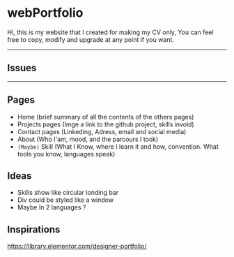 # webPortfolio

Hi, this is my website that I created for making my CV only,
You can feel free to copy, modify and upgrade at any point if you want.

---
## Issues


---
## Pages
- Home (brief summary of all the contents of the others pages)
- Projects pages (Imge a link to the github project, skills invold)
- Contact pages (Linkeding, Adress, email and social media)
- About (Who I'am, mood, and the parcours I took)
- `(Maybe)` Skill (What I Know, where I learn it and how, convention. What tools you know, languages speak)

## Ideas
- Skills show like circular londing bar
- Div could be styled like a window
- Maybe In 2 languages ?

## Inspirations

https://library.elementor.com/designer-portfolio/